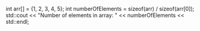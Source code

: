 int arr[] = {1, 2, 3, 4, 5};
int numberOfElements = sizeof(arr) / sizeof(arr[0]);
std::cout << "Number of elements in array: " << numberOfElements << std::endl;
